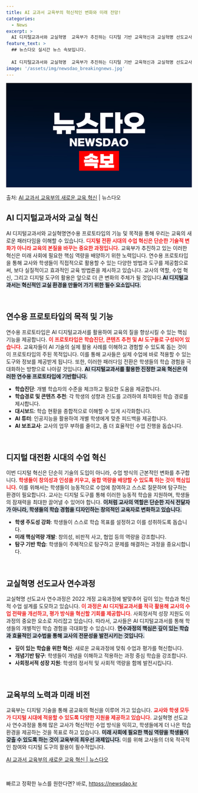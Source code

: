 ```yaml
---
title: AI 교과서 교육부의 혁신적인 변화와 미래 전망!
categories:
  - News
excerpt: >
  AI 디지털교과서와 교실혁명  교육부가 추진하는 디지털 기반 교육혁신과 교실혁명 선도교사 연수과정에 대해 알…
feature_text: >
  ## 뉴스다오 실시간 뉴스 속보입니다.

  AI 디지털교과서와 교실혁명  교육부가 추진하는 디지털 기반 교육혁신과 교실혁명 선도교사 연수과정에 대해 알…
image: '/assets/img/newsdao_breakingnews.jpg'
---
```


![뉴스다오 속보](/assets/img/newsdao_breakingnews.jpg)

<p>출처: <a href="httpss://newsdao.kr/4923" rel="dofollow">AI 교과서 교육부의 새로운 교육 혁신</a> | 뉴스다오</p>

<h2 data-ke-size="size26">AI 디지털교과서와 교실 혁신</h2>

<p data-ke-size="size16">AI 디지털교과서와 교실혁명연수용 프로토타입의 기능 및 목적을 통해 우리는 교육의 새로운 패러다임을 이해할 수 있습니다. <b><span style="color: #ee2323;">디지털 전환 시대의 수업 혁신은 단순한 기술적 변화가 아니라 교육의 본질을 바꾸는 중요한 과정입니다.</span></b> 교육부가 추진하고 있는 이러한 혁신은 미래 사회에 필요한 핵심 역량을 배양하기 위한 노력입니다. 연수용 프로토타입을 통해 교사와 학생들이 직접적으로 활용할 수 있는 다양한 방법과 도구를 제공함으로써, 보다 실질적이고 효과적인 교육 방법론을 제시하고 있습니다. 교사의 역할, 수업 혁신, 그리고 디지털 도구의 활용은 앞으로 더 큰 변화의 주체가 될 것입니다.<b><span style="background-color: #21538527;">AI 디지털교과서는 혁신적인 교실 환경을 만들어 가기 위한 필수 요소입니다.</span></b></p>

<p data-ke-size="size16">&nbsp;</p>

<h2 data-ke-size="size26">연수용 프로토타입의 목적 및 기능</h2>

<p data-ke-size="size16">연수용 프로토타입은 AI 디지털교과서를 활용하여 교육의 질을 향상시킬 수 있는 핵심 기능을 제공합니다. <b><span style="color: #ee2323;">이 프로토타입은 학습진단, 콘텐츠 추천 및 AI 도구들로 구성되어 있습니다.</span></b> 교육자들이 AI 기술의 실제 활용 사례를 이해하고 경험할 수 있도록 돕는 것이 이 프로토타입의 주된 목적입니다. 이를 통해 교사들은 실제 수업에 바로 적용할 수 있는 도구와 정보를 제공받게 됩니다. 또한, 이러한 패러다임 전환은 학생들의 학습 경험을 극대화하는 방향으로 나아갈 것입니다. <b><span style="background-color: #21538527;">AI 디지털교과서를 활용한 진정한 교육 혁신은 이러한 연수용 프로토타입에 기반합니다.</span></b></p>

<ul>
    <li><b>학습진단</b>: 개별 학습자의 수준을 체크하고 필요한 도움을 제공합니다.</li>
    <li><b>학습경로 및 콘텐츠 추천</b>: 각 학생의 성향과 진도를 고려하여 최적화된 학습 경로를 제시합니다.</li>
    <li><b>대시보드</b>: 학습 현황을 종합적으로 이해할 수 있게 시각화합니다.</li>
    <li><b>AI 튜터</b>: 인공지능을 활용하여 개별 학생에게 맞춘 피드백을 제공합니다.</li>
    <li><b>AI 보조교사</b>: 교사의 업무 부하를 줄이고, 좀 더 효율적인 수업 진행을 돕습니다.</li>
</ul>

<p data-ke-size="size16">&nbsp;</p>

<h2 data-ke-size="size26">디지털 대전환 시대의 수업 혁신</h2>

<p data-ke-size="size16">이번 디지털 혁신은 단순히 기술의 도입이 아니라, 수업 방식의 근본적인 변화를 추구합니다. <b><span style="color: #ee2323;">학생들이 창의성과 인성을 키우고, 융합 역량을 배양할 수 있도록 하는 것이 핵심입니다.</span></b> 이를 위해서는 학생들이 능동적으로 수업에 참여하고 스스로 질문하며 탐구하는 환경이 필요합니다. 교사는 디지털 도구를 통해 이러한 능동적 학습을 지원하며, 학생들의 잠재력을 최대한 끌어낼 수 있어야 합니다. <b><span style="background-color: #21538527;">이처럼 교사의 역할은 단순한 지식 전달자가 아니라, 학생들의 학습 경험을 디자인하는 창의적인 교육자로 변화하고 있습니다.</span></b></p>

<ul>
    <li><b>학생 주도성 강화</b>: 학생들이 스스로 학습 목표를 설정하고 이를 성취하도록 돕습니다.</li>
    <li><b>미래 핵심역량 개발</b>: 창의성, 비판적 사고, 협업 등의 역량을 강조합니다.</li>
    <li><b>탐구 기반 학습</b>: 학생들이 주체적으로 탐구하고 문제를 해결하는 과정을 중요시합니다.</li>
</ul>

<p data-ke-size="size16">&nbsp;</p>

<h2 data-ke-size="size26">교실혁명 선도교사 연수과정</h2>

<p data-ke-size="size16">교실혁명 선도교사 연수과정은 2022 개정 교육과정에 발맞추어 깊이 있는 학습과 혁신적 수업 설계를 도모하고 있습니다. <b><span style="color: #ee2323;">이 과정은 AI 디지털교과서를 적극 활용해 교사의 수업 전략을 개선하고, 평가 방식을 혁신할 기회를 제공합니다.</span></b> 사회정서적 성장 지원도 이 과정의 중요한 요소로 자리잡고 있습니다. 따라서, 교사들은 AI 디지털교과서를 통해 학생들의 개별적인 학습 경험을 극대화할 수 있습니다. <b><span style="background-color: #21538527;">연수과정의 핵심은 깊이 있는 학습과 효율적인 교수법을 통해 교사의 전문성을 발전시키는 것입니다.</span></b></p>

<ul>
    <li><b>깊이 있는 학습을 위한 혁신</b>: 새로운 교육과정에 맞춰 수업과 평가를 혁신합니다.</li>
    <li><b>개념기반 탐구</b>: 학생들이 개념을 이해하고 적용하는 과정 중심 학습을 강조합니다.</li>
    <li><b>사회정서적 성장 지원</b>: 학생의 정서적 및 사회적 역량을 함께 발전시킵니다.</li>
</ul>

<p data-ke-size="size16">&nbsp;</p>

<h2 data-ke-size="size26">교육부의 노력과 미래 비전</h2>

<p data-ke-size="size16">교육부는 디지털 기술을 통해 공교육의 혁신을 이루어 가고 있습니다. <b><span style="color: #ee2323;">교사와 학생 모두가 디지털 시대에 적응할 수 있도록 다양한 지원을 제공하고 있습니다.</span></b> 교실혁명 선도교사 연수과정을 통해 많은 교사가 혁신적인 수업 방식을 익히고, 학생들에게 더 나은 학습 환경을 제공하는 것을 목표로 하고 있습니다. <b><span style="background-color: #21538527;">미래 사회에 필요한 핵심 역량을 학생들이 갖출 수 있도록 하는 것이 교육부의 최우선 과제입니다.</span></b> 이를 위해 교사들의 더욱 적극적인 참여와 디지털 도구의 활용이 필수적입니다.</p>

<p data-ke-size="size16"><a href="httpss://newsdao.kr/4923">AI 교과서 교육부의 새로운 교육 혁신 | 뉴스다오</a></p>

<p data-ke-size="size16">&nbsp;</p> 

빠르고 정확한 뉴스를 원한다면? 바로, <a href="httpss://newsdao.kr" rel="dofollow">httpss://newsdao.kr</a>


